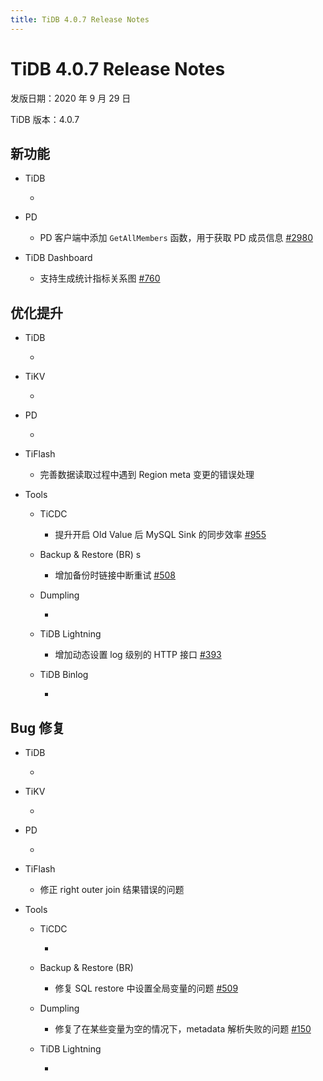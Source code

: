 ```yaml
---
title: TiDB 4.0.7 Release Notes
---
```


# TiDB 4.0.7 Release Notes

发版日期：2020 年 9 月 29 日

TiDB 版本：4.0.7

## 新功能

+ TiDB

    - 

+ PD

    - PD 客户端中添加 `GetAllMembers` 函数，用于获取 PD 成员信息 [#2980](https://github.com/pingcap/pd/pull/2980)

+ TiDB Dashboard

    - 支持生成统计指标关系图 [#760](https://github.com/pingcap-incubator/tidb-dashboard/pull/760)

## 优化提升

+ TiDB

    - 

+ TiKV

    - 

+ PD

    - 

+ TiFlash

    - 完善数据读取过程中遇到 Region meta 变更的错误处理

+ Tools

    + TiCDC

        - 提升开启 Old Value 后 MySQL Sink 的同步效率 [#955](https://github.com/pingcap/ticdc/pull/955)

    + Backup & Restore (BR)
s
        - 增加备份时链接中断重试 [#508](https://github.com/pingcap/br/pull/508)

    + Dumpling

        - 

    + TiDB Lightning

        - 增加动态设置 log 级别的 HTTP 接口 [#393](https://github.com/pingcap/tidb-lightning/pull/393)

    + TiDB Binlog

        - 

## Bug 修复

+ TiDB

    - 

+ TiKV

    - 

+ PD

    - 

+ TiFlash

    - 修正 right outer join 结果错误的问题

+ Tools

    + TiCDC

        - 

    + Backup & Restore (BR)

        - 修复 SQL restore 中设置全局变量的问题 [#509](https://github.com/pingcap/br/pull/509)

    + Dumpling

        - 修复了在某些变量为空的情况下，metadata 解析失败的问题 [#150](https://github.com/pingcap/dumpling/pull/150)

    + TiDB Lightning

        - 
